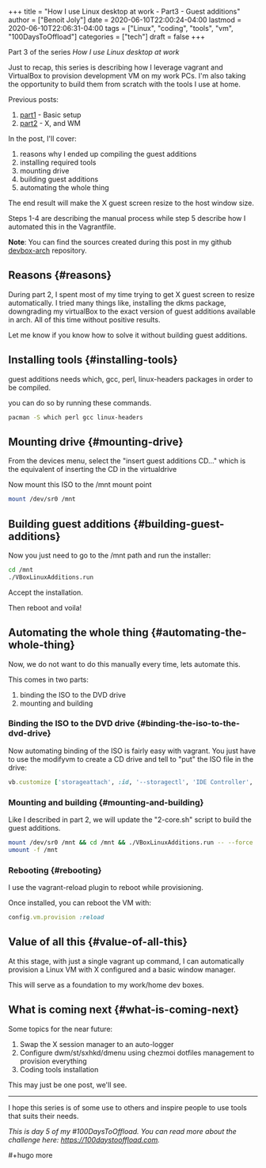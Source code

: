 +++
title = "How I use Linux desktop at work - Part3 - Guest additions"
author = ["Benoit Joly"]
date = 2020-06-10T22:00:24-04:00
lastmod = 2020-06-10T22:06:31-04:00
tags = ["Linux", "coding", "tools", "vm", "100DaysToOffload"]
categories = ["tech"]
draft = false
+++

Part 3 of the series _How I use Linux desktop at work_

Just to recap, this series is describing how I leverage vagrant and VirtualBox to provision development VM on my work PCs. I'm also taking the opportunity to build them from scratch with the tools I use at home.

Previous posts:

1.  [part1](https://blog.benoitj.ca/2020-05-29-how-i-use-linux-desktop-at-work-part1-basic-setup/) - Basic setup
2.  [part2](https://blog.benoitj.ca/2020-06-09-how-i-use-linux-desktop-at-work-part2-wm/) - X, and WM

In the post, I'll cover:

1.  reasons why I ended up compiling the guest additions
2.  installing required tools
3.  mounting drive
4.  building guest additions
5.  automating the whole thing

The end result will make the X guest screen resize to the host window size.

Steps 1-4 are describing the manual process while step 5 describe how I automated this in the Vagrantfile.

**Note**: You can find the sources created during this post in my github [devbox-arch](https://github.com/benoitj/devbox-arch/tree/part3) repository.


## Reasons {#reasons}

During part 2, I spent most of my time trying to get X guest screen to resize automatically. I tried many things like, installing the dkms package, downgrading my virtualBox to the exact version of guest additions available in arch. All of this time without positive results.

Let me know if you know how to solve it without building guest additions.


## Installing tools {#installing-tools}

guest additions needs which, gcc, perl, linux-headers packages in order to be compiled.

you can do so by running these commands.

```bash
pacman -S which perl gcc linux-headers
```


## Mounting drive {#mounting-drive}

From the devices menu, select the "insert guest additions CD..." which is the equivalent of inserting the CD in the virtualdrive

Now mount this ISO to the /mnt mount point

```bash
mount /dev/sr0 /mnt
```


## Building guest additions {#building-guest-additions}

Now you just need to go to the /mnt path and run the installer:

```bash
cd /mnt
./VBoxLinuxAdditions.run
```

Accept the installation.

Then reboot and voila!


## Automating the whole thing {#automating-the-whole-thing}

Now, we do not want to do this manually every time, lets automate this.

This comes in two parts:

1.  binding the ISO to the DVD drive
2.  mounting and building


### Binding the ISO to the DVD drive {#binding-the-iso-to-the-dvd-drive}

Now automating binding of the ISO is fairly easy with vagrant. You just have to use the modifyvm to create a CD drive and tell to "put" the ISO file in the drive:

```ruby
vb.customize ['storageattach', :id, '--storagectl', 'IDE Controller', '--device', 1, '--port', 1, '--type', 'dvddrive', '--medium', 'C:\Program Files\Oracle\Virtualbox\VBoxGuestAdditions.iso']
```


### Mounting and building {#mounting-and-building}

Like I described in part 2, we will update the "2-core.sh" script to build the guest additions.

```bash
mount /dev/sr0 /mnt && cd /mnt && ./VBoxLinuxAdditions.run -- --force
umount -f /mnt
```


### Rebooting {#rebooting}

I use the vagrant-reload plugin to reboot while provisioning.

Once installed, you can reboot the VM with:

```ruby
config.vm.provision :reload
```


## Value of all this {#value-of-all-this}

At this stage, with just a single vagrant up command, I can automatically provision a Linux VM with X configured and a basic window manager.

This will serve as a foundation to my work/home dev boxes.


## What is coming next {#what-is-coming-next}

Some topics for the near future:

1.  Swap the X session manager to an auto-logger
2.  Configure dwm/st/sxhkd/dmenu using chezmoi dotfiles management to provision everything
3.  Coding tools installation

This may just be one post, we'll see.

---

I hope this series is of some use to others and inspire people to use tools that suits their needs.

_This is day 5 of my #100DaysToOffload. You can read more about the challenge here: <https://100daystooffload.com>._

\#+hugo more
